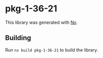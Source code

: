 # pkg-1-36-21

This library was generated with [Nx](https://nx.dev).

## Building

Run `nx build pkg-1-36-21` to build the library.

